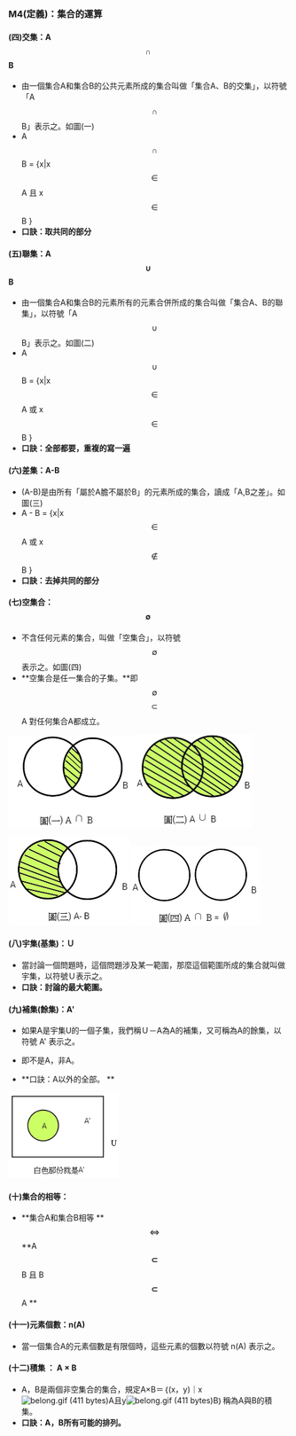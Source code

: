 ### M4\(定義\)：集合的運算

#### \(四\)交集：A $$\cap$$ B

* 由一個集合A和集合B的公共元素所成的集合叫做「集合A、B的交集」，以符號「A $$\cap$$ B」表示之。如圖\(一\)
* A $$\cap$$ B = {x\|x $$\in $$ A 且 x $$\in $$ B }
* **口訣：取共同的部分**

#### \(五\)聯集：A $$\cup$$ B

* 由一個集合A和集合B的元素所有的元素合併所成的集合叫做「集合A、B的聯集」，以符號「A $$\cup$$ B」表示之。如圖\(二\)
* A $$\cup$$ B = {x\|x $$\in $$ A 或 x $$\in $$ B }
* **口訣：全部都要，重複的寫一遍**

#### \(六\)差集：A-B

* \(A-B\)是由所有「屬於A膽不屬於B」的元素所成的集合，讀成「A,B之差」。如圖\(三\)
* A - B = {x\|x $$\in $$ A 或 x $$\notin $$ B }
* **口訣：去掉共同的部分**

#### \(七\)空集合：$$\emptyset $$

* 不含任何元素的集合，叫做「空集合」，以符號 $$\emptyset $$ 表示之。如圖\(四\)
* **空集合是任一集合的子集。**即  $$\emptyset $$  $$\subset$$ A 對任何集合A都成立。

![](/assets/intersection2.png)![](/assets/union2.png)

![](/assets/a-b2.png)               ![](/assets/empty2.png)

#### \(八\)宇集\(基集\)：Ｕ

* 當討論一個問題時，這個問題涉及某一範圍，那麼這個範圍所成的集合就叫做宇集，以符號Ｕ表示之。
* **口訣：討論的最大範圍。**

#### \(九\)補集\(餘集\)：A'

* 如果A是宇集U的一個子集，我們稱Ｕ－A為A的補集，又可稱為A的餘集，以符號 A' 表示之。
* 即不是A，非A。

* **口訣：A以外的全部。  **

![](/assets/A1.png)

#### \(十\)集合的相等：

* **集合A和集合B相等 **$$\iff $$**A **$$\subset$$**  B  且  B **$$\subset$$**  A  **

#### \(十一\)元素個數：n\(A\)

* 當一個集合A的元素個數是有限個時，這些元素的個數以符號  n\(A\) 表示之。

#### \(十二\)積集 ：  A × B

* A，B是兩個非空集合的集合，規定A×B＝｛\(x，y\)｜x![](https://market.cloud.edu.tw/content/senior/math/tn_t2/math_net/NUBCC/Course/chp1-1/belong.gif "belong.gif \(411 bytes\)")A且y![](https://market.cloud.edu.tw/content/senior/math/tn_t2/math_net/NUBCC/Course/chp1-1/belong.gif "belong.gif \(411 bytes\)")B｝稱為A與B的積集。
* **口訣：A，B所有可能的排列。**



